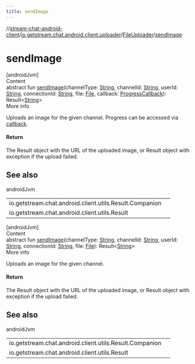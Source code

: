 ```yaml
---
title: sendImage
---
```

//[stream-chat-android-client](../../../index.md)/[io.getstream.chat.android.client.uploader](../index.md)/[FileUploader](index.md)/[sendImage](sendImage.md)



# sendImage  
[androidJvm]  
Content  
abstract fun [sendImage](sendImage.md)(channelType: [String](https://kotlinlang.org/api/latest/jvm/stdlib/kotlin/-string/index.html), channelId: [String](https://kotlinlang.org/api/latest/jvm/stdlib/kotlin/-string/index.html), userId: [String](https://kotlinlang.org/api/latest/jvm/stdlib/kotlin/-string/index.html), connectionId: [String](https://kotlinlang.org/api/latest/jvm/stdlib/kotlin/-string/index.html), file: [File](https://developer.android.com/reference/kotlin/java/io/File.html), callback: [ProgressCallback](../../io.getstream.chat.android.client.utils/ProgressCallback/index.md)): Result&lt;[String](https://kotlinlang.org/api/latest/jvm/stdlib/kotlin/-string/index.html)&gt;  
More info  


Uploads an image for the given channel. Progress can be accessed via [callback](sendImage.md).



#### Return  


The Result object with the URL of the uploaded image, or Result object with exception if the upload failed.



## See also  
  
androidJvm  
  
| | |
|---|---|
| <a name="io.getstream.chat.android.client.uploader/FileUploader/sendImage/#kotlin.String#kotlin.String#kotlin.String#kotlin.String#java.io.File#io.getstream.chat.android.client.utils.ProgressCallback/PointingToDeclaration/"></a>io.getstream.chat.android.client.utils.Result.Companion| <a name="io.getstream.chat.android.client.uploader/FileUploader/sendImage/#kotlin.String#kotlin.String#kotlin.String#kotlin.String#java.io.File#io.getstream.chat.android.client.utils.ProgressCallback/PointingToDeclaration/"></a>|
| <a name="io.getstream.chat.android.client.uploader/FileUploader/sendImage/#kotlin.String#kotlin.String#kotlin.String#kotlin.String#java.io.File#io.getstream.chat.android.client.utils.ProgressCallback/PointingToDeclaration/"></a>io.getstream.chat.android.client.utils.Result| <a name="io.getstream.chat.android.client.uploader/FileUploader/sendImage/#kotlin.String#kotlin.String#kotlin.String#kotlin.String#java.io.File#io.getstream.chat.android.client.utils.ProgressCallback/PointingToDeclaration/"></a>|
  
  


[androidJvm]  
Content  
abstract fun [sendImage](sendImage.md)(channelType: [String](https://kotlinlang.org/api/latest/jvm/stdlib/kotlin/-string/index.html), channelId: [String](https://kotlinlang.org/api/latest/jvm/stdlib/kotlin/-string/index.html), userId: [String](https://kotlinlang.org/api/latest/jvm/stdlib/kotlin/-string/index.html), connectionId: [String](https://kotlinlang.org/api/latest/jvm/stdlib/kotlin/-string/index.html), file: [File](https://developer.android.com/reference/kotlin/java/io/File.html)): Result&lt;[String](https://kotlinlang.org/api/latest/jvm/stdlib/kotlin/-string/index.html)&gt;  
More info  


Uploads an image for the given channel.



#### Return  


The Result object with the URL of the uploaded image, or Result object with exception if the upload failed.



## See also  
  
androidJvm  
  
| | |
|---|---|
| <a name="io.getstream.chat.android.client.uploader/FileUploader/sendImage/#kotlin.String#kotlin.String#kotlin.String#kotlin.String#java.io.File/PointingToDeclaration/"></a>io.getstream.chat.android.client.utils.Result.Companion| <a name="io.getstream.chat.android.client.uploader/FileUploader/sendImage/#kotlin.String#kotlin.String#kotlin.String#kotlin.String#java.io.File/PointingToDeclaration/"></a>|
| <a name="io.getstream.chat.android.client.uploader/FileUploader/sendImage/#kotlin.String#kotlin.String#kotlin.String#kotlin.String#java.io.File/PointingToDeclaration/"></a>io.getstream.chat.android.client.utils.Result| <a name="io.getstream.chat.android.client.uploader/FileUploader/sendImage/#kotlin.String#kotlin.String#kotlin.String#kotlin.String#java.io.File/PointingToDeclaration/"></a>|
  
  



